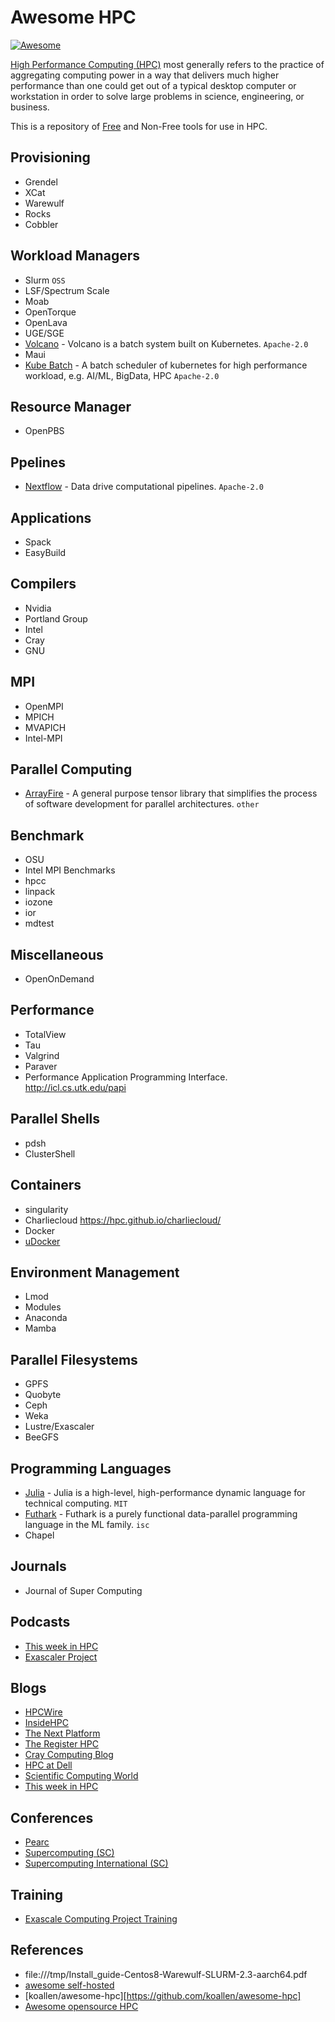 # Awesome HPC
[![Awesome](https://awesome.re/badge-flat.svg)](https://awesome.re)

[High Performance Computing (HPC)](https://en.wikipedia.org/wiki/Supercomputer) most generally refers to the practice of aggregating computing power in a way that delivers much higher performance than one could get out of a typical desktop computer or workstation in order to solve large problems in science, engineering, or business.

This is a repository of [Free](https://en.wikipedia.org/wiki/Free_software) and Non-Free tools for use in HPC.



## Provisioning
* Grendel
* XCat
* Warewulf
* Rocks
* Cobbler

## Workload Managers
* Slurm `OSS`
* LSF/Spectrum Scale
* Moab
* OpenTorque
* OpenLava
* UGE/SGE 
* [Volcano](https://volcano.sh/) - Volcano is a batch system built on Kubernetes. `Apache-2.0`
* Maui
* [Kube Batch](https://github.com/kubernetes-sigs/kube-batch) - A batch scheduler of kubernetes for high performance workload, e.g. AI/ML, BigData, HPC `Apache-2.0`

## Resource Manager
* OpenPBS

## Ppelines
* [Nextflow](nextflow.io) - Data drive computational pipelines. `Apache-2.0`

## Applications
* Spack
* EasyBuild

## Compilers
* Nvidia
* Portland Group
* Intel
* Cray
* GNU

## MPI
* OpenMPI
* MPICH
* MVAPICH
* Intel-MPI

## Parallel Computing
* [ArrayFire](https://arrayfire.org/docs/index.htm) - A general purpose tensor library that simplifies the process of software development for parallel architectures. `other`

## Benchmark
* OSU
* Intel MPI Benchmarks
* hpcc
* linpack
* iozone
* ior
* mdtest

## Miscellaneous
* OpenOnDemand

## Performance
* TotalView
* Tau
* Valgrind
* Paraver
* Performance Application Programming Interface.  http://icl.cs.utk.edu/papi

## Parallel Shells
* pdsh
* ClusterShell

## Containers
* singularity
* Charliecloud https://hpc.github.io/charliecloud/
* Docker
* [uDocker](https://github.com/indigo-dc/udocker)

## Environment Management
* Lmod
* Modules
* Anaconda
* Mamba

## Parallel Filesystems
* GPFS
* Quobyte
* Ceph
* Weka
* Lustre/Exascaler
* BeeGFS

## Programming Languages
* [Julia](https://julialang.org/) - Julia is a high-level, high-performance dynamic language for technical computing. `MIT`
* [Futhark](futhark-lang.org) - Futhark is a purely functional data-parallel programming language in the ML family. `isc`
* Chapel

## Journals
* Journal of Super Computing

## Podcasts
* [This week in HPC](http://www.intersect360.com/industry/podcasts.php)
* [Exascaler Project](https://www.exascaleproject.org/podcast/)


## Blogs
* [HPCWire](hpcwire.com)
* [InsideHPC](insidehpc.com)
* [The Next Platform](nextplatform.com)
* [The Register HPC](http://www.theregister.co.uk/data_centre/hpc/)
* [Cray Computing Blog](blog.cray.com)
* [HPC at Dell](hpcatdell.com)
* [Scientific Computing World](http://www.scientific-computing.com/)
* [This week in HPC]()

## Conferences

* [Pearc]()
* [Supercomputing (SC)]()
* [Supercomputing International (SC)]()

## Training
* [Exascale Computing Project Training](https://www.exascaleproject.org/training-events/)

## References
* file:///tmp/Install_guide-Centos8-Warewulf-SLURM-2.3-aarch64.pdf
* [awesome self-hosted](https://github.com/awesome-selfhosted/awesome-selfhosted/blob/master/README.md)
* [koallen/awesome-hpc][https://github.com/koallen/awesome-hpc] 
* [Awesome opensource HPC](https://awesomeopensource.com/projects/hpc)
